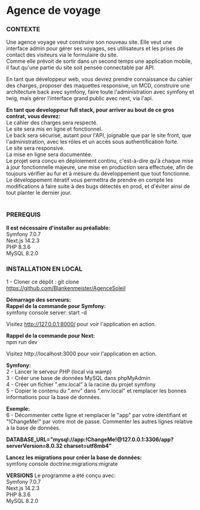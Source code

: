 # Agence de voyage  

### CONTEXTE  
Une agence voyage veut construire son nouveau site. Elle veut une interface admin pour gérer ses voyages, ses utilisateurs et les prises de contact des visiteurs via le formulaire du site.  
Comme elle prévoit de sortir dans un second temps une application mobile, il faut qu'une partie du site soit pensée connectable par API.  

En tant que développeur web, vous devrez prendre connaissance du cahier des charges,   proposer des maquettes responsive, un MCD, construire une architecture back avec   symfony, faire toute l'administration avec symfony et twig, mais gérer l'interface grand public avec next, via l'api.  

**En tant que developpeur full stack, pour arriver au bout de ce gros contrat, vous devrez:**    
Le cahier des charges sera respecté.  
Le site sera mis en ligne et fonctionnel.  
Le back sera sécurisé, autant pour l'API, joignable que par le site front,   que l'administration, avec les rôles et un accès sous authentification forte.  
Le site sera responsive.  
La mise en ligne sera documentée.  
Le projet sera conçu en déploiement continu, c'est-à-dire qu'à chaque mise à jour   fonctionnelle majeure, une mise en production sera effectuée, afin de toujours vérifier au fur et à mesure du développement que tout fonctionne.  
Le développement itératif vous permettra de prendre en compte les modifications à faire suite à des bugs détectés en prod, et d'éviter ainsi de tout planter le dernier jour.    
​
### PREREQUIS
**Il est nécessaire d'installer au préallable:**  
Symfony 7.0.7  
Next.js 14.2.3  
PHP 8.3.6     
MySQL 8.2.0  

### INSTALLATION EN LOCAL
1 - Cloner ce dépôt : git clone https://github.com/Blankenmeister/AgenceSoleil    
 
**Démarrage des serveurs:**  
**Rappel de la commande pour Symfony:**  
symfony console server: start -d  

Visitez http://127.0.0.1:8000/ pour voir l'application en action.  

**Rappel de la commande pour Next:**  
npm run dev  

Visitez http://localhost:3000 pour voir l'application en action.  

**Symfony:**  
2 - Lancer le serveur PHP (local via wamp)  
3 - Créer une base de données MySQL dans phpMyAdmin   
4 - Créer un fichier ".env.local" à la racine du projet symfony  
5 - Copier le contenu du ".env" dans ".env.local" et remplacer les bonnes informations pour la base de données.  

**Exemple:**  
6 - Décommenter cette ligne et remplacer le "app" par votre identifiant et "!ChangeMe!" par votre mot de passe.
Commenter les autres lignes relative à la base de données.  

**DATABASE_URL="mysql://app:!ChangeMe!@127.0.0.1:3306/app?serverVersion=8.0.32 charset=utf8mb4"**  

**Lancez les migrations pour créer la base de données:**  
symfony console doctrine:migrations:migrate  
 

**VERSIONS**
Le programme a été conçu avec:    
Symfony 7.0.7  
Next.js 14.2.3  
PHP 8.3.6    
MySQL 8.2.0   


